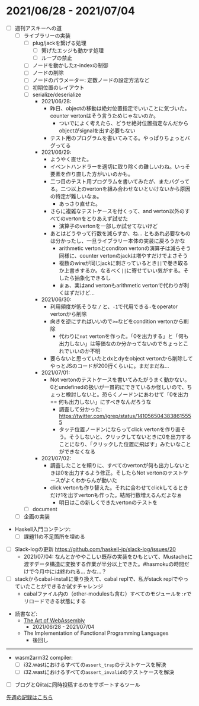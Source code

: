 # 2021/06/28 - 2021/07/04

- [ ] 週刊アスキーへの道
    - [ ] ライブラリーの実装
        - [ ] plug/jackを繋げる処理
            - [ ] 繋げたエッジも動かす処理
            - [ ] ループの禁止
        - [ ] ノードを動かしたz-indexの制御
        - [ ] ノードの削除
        - [ ] ノードのパラメーター: 定数ノードの設定方法など
        - [ ] 初期位置のレイアウト
        - [ ] serialize/deserialize
            - 2021/06/28:
                - 昨日、objectの移動は絶対位置指定でいいことに気づいた。counter vertonはそう言うためじゃないのか。
                    - ついでによく考えたら、どうせ絶対位置指定なんだからobjectがsignalを出す必要もない
                - テスト用のプログラムを書いてみてる。やっぱりちょっとバグってる
            - 2021/06/29:
                - ようやく直せた。
                - イベントハンドラーを適切に取り除くの難しいわね。いっそ要素を作り直した方がいいのかも。
                - 二つ目のテスト用プログラムを書いてみたが、またバグってる。二つ以上のvertonを組み合わせないといけないから原因の特定が難しいなぁ。
                    - あっさり直せた。
                - さらに複雑なテストケースを付くって、and verton以外のすべてのvertonをとりあえず試せた
                    - 演算子のvertonを一部しか試せてないけど
                - あとはどうやって行数を減らすか、ね... ともあれ必要なものは分かったし、一旦ライブラリー本体の実装に戻ろうかな
                    - arithmetic vertonとconditon vertonの演算子は減らそう同様に、counter vertonのjackは増やすだけでよさそう
                    - 複数のwireが同じjackに刺さっているとき`||`で巻き取るか上書きするか。なるべく`||`に寄せていい気がする。そしたら抽象化できるし
                    - まぁ、実はand vertonもarithmetic vertonで代わりが利くはずだけど...
            - 2021/06/30:
                - 利用頻度が低そうな `/` と、`-1`で代用できる`-`をoperator vertonから削除
                - 向きを逆にすればいいので`>=`などをcondition vertonから削除
                    - 代わりに`not` vertonを作った。「0を出力する」と「何も出力しない」は等価なのか分かってないのでちょっとこれでいいのか不明
                - 要らないと思っていたとdxとdyをobject vertonから削除してやっとJSのコードが200行くらいに。まだまだね...
            - 2021/07/01:
                - Not vertonのテストケースを書いてみたがうまく動かない。0とundefinedの扱いが一貫的にできているか怪しいので、ちょっと検討しないと。恐らくノードンにあわせて「0を出力 == 何も出力しない」にすべきなんだろうな
                    - 調査して分かった: <https://twitter.com/igrep/status/1410565043838615555>
                    - タッチ位置ノードンにならってclick vertonを作り直そう。そうしないと、クリックしてないときに0を出力することになり、「クリックした位置に飛ばす」みたいなことができなくなる
            - 2021/07/02:
                - 調査したことを頼りに、すべてのvertonが何も出力しないときは0を出力するよう修正。そしたらNot vertonのテストケースがよくわからんが動いた
                - click vertonも作り替えた。それに合わせてclickしてるときだけ1を出すvertonも作った。結局行数増えるんだよなぁ
                    - 明日はこの新しくできたvertonのテストを
        - [ ] document
    - [ ] 企画の実装
- Haskell入門コンテンツ:
    - [ ] 課題11の不足箇所を埋める
- [ ] Slack-logの更新 <https://github.com/haskell-jp/slack-log/issues/20>
    - 2021/07/04: なんとかややこしい既存の実装をひもといて、Mustacheに渡すデータ構造に変換する作業が半分以上できた。#hasmokuの時間だけで今月中には終われる... かな...？
- [ ] stackからcabal-installに乗り換えて、cabal replで、私がstack replでやっていたことができるか試すチャレンジ
    - cabalファイル内の（other-modulesも含む）すべてのモジュールを`:r`でリロードできる状態にする
- 読書など:
    - [The Art of WebAssembly](https://nostarch.com/art-webassembly)
        - 2021/06/28 - 2021/07/04
    - The Implementation of Functional Programming Languages
        - 後回し

------

- wasm2arm32 compiler:
    - [ ] i32.wastにおけるすべての`assert_trap`のテストケースを解決
    - [ ] i32.wastにおけるすべての`assert_invalid`のテストケースを解決
- [ ] ブログとQiitaに同時投稿するのをサポートするツール

[先週の記録はこちら](https://github.com/igrep/daily-commits/blob/740504cfa4ea38c65f0189b50be312b80c88a858/yesterday.md)
